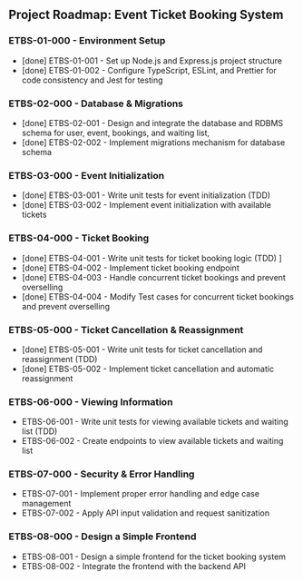 ## Project Roadmap: Event Ticket Booking System

### ETBS-01-000 - Environment Setup  
- [done] ETBS-01-001 - Set up Node.js and Express.js project structure  
- [done] ETBS-01-002 - Configure TypeScript, ESLint, and Prettier for code consistency and Jest for testing

### ETBS-02-000 - Database & Migrations  
- [done] ETBS-02-001 - Design and integrate the database and RDBMS schema for user, event, bookings, and waiting list,
- [done] ETBS-02-002 - Implement migrations mechanism for database schema  

### ETBS-03-000 - Event Initialization  
- [done] ETBS-03-001 - Write unit tests for event initialization (TDD)
- [done] ETBS-03-002 - Implement event initialization with available tickets  

### ETBS-04-000 - Ticket Booking  
- [done] ETBS-04-001 - Write unit tests for ticket booking logic (TDD)  ]
- [done] ETBS-04-002 - Implement ticket booking endpoint  
- [done] ETBS-04-003 - Handle concurrent ticket bookings and prevent overselling  
- [done] ETBS-04-004 - Modify Test cases for concurrent ticket bookings and prevent overselling

### ETBS-05-000 - Ticket Cancellation & Reassignment  
- [done] ETBS-05-001 - Write unit tests for ticket cancellation and reassignment (TDD)  
- [done] ETBS-05-002 - Implement ticket cancellation and automatic reassignment  

### ETBS-06-000 - Viewing Information  
- ETBS-06-001 - Write unit tests for viewing available tickets and waiting list (TDD)  
- ETBS-06-002 - Create endpoints to view available tickets and waiting list  

### ETBS-07-000 - Security & Error Handling  
- ETBS-07-001 - Implement proper error handling and edge case management  
- ETBS-07-002 - Apply API input validation and request sanitization  

### ETBS-08-000 - Design a Simple Frontend
- ETBS-08-001 - Design a simple frontend for the ticket booking system
- ETBS-08-002 - Integrate the frontend with the backend API